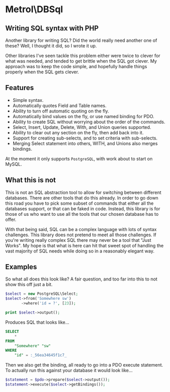 # Metrol\DBSql
## Writing SQL syntax with PHP

Another library for writing SQL?  Did the world really need another one of these? Well, I thought it did, so I wrote it up.

Other libraries I've seen tackle this problem either were twice to clever for what was needed, and tended to get brittle when the SQL got clever.  My approach was to keep the code simple, and hopefully handle things properly when the SQL gets clever.

## Features
* Simple syntax.
* Automatically quotes Field and Table names.
* Ability to turn off automatic quoting on the fly.
* Automatically bind values on the fly, or use named binding for PDO.
* Ability to create SQL without worrying about the order of the commands.
* Select, Insert, Update, Delete, With, and Union queries supported.
* Ability to clear out any section on the fly, then add back into it.
* Support for creating sub-selects, and to set criteria with sub-selects.
* Merging Select statement into others, WITH, and Unions also merges bindings.

At the moment it only supports `PostgreSQL`, with work about to start on MySQL.

## What this is not
This is not an SQL abstraction tool to allow for switching between different databases.  There are other tools that do this already.  In order to go down this road you have to pick some subset of commands that either all the databases support, or that can be faked in code.  Instead, this library is for those of us who want to use all the tools that our chosen database has to offer.

With that being said, SQL can be a complex language with lots of syntax challenges.  This library does not pretend to meet all those challenges.  If you're writing really complex SQL there may never be a tool that "Just Works".  My hope is that what is here can hit that sweet spot of handling the vast majority of SQL needs while doing so in a reasonably elegant way.

## Examples
So what all does this look like?  A fair question, and too far into this to not show this off just a bit.

```php
$select = new PostgreSQL\Select;
$select->from('Somewhere sw')
       ->where('id = ?', [23]);

print $select->output();
```

Produces SQL that looks like...

```sql
SELECT
    *
FROM
    "Somewhere" "sw"
WHERE
    "id" = :_56ea34645f1c7_
```

Then we also get the binding, all ready to go into a PDO execute statement.  To actually run this against your database it would look like...

```php
$statement = $pdo->prepare($select->output());
$statement->execute($select->getBindings());
```




